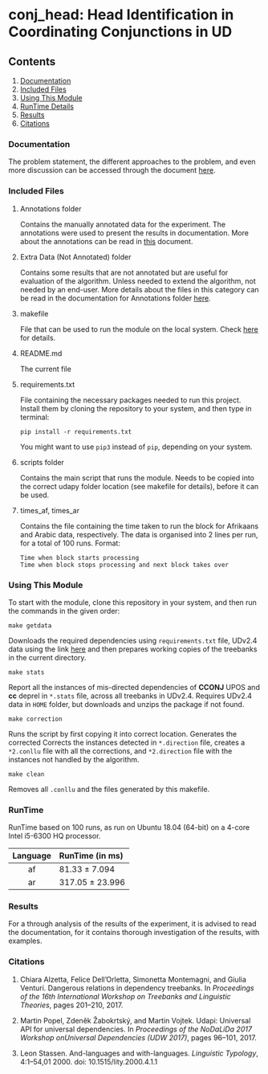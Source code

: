 <h1>conj_head: Head Identification in Coordinating Conjunctions in UD </h1>

<h2>Contents</h2>

1. [Documentation](#documentation)
2. [Included Files](#included-files)
3. [Using This Module](#using-this-module)
5. [RunTime Details](#runtime)
6. [Results](#results)
7. [Citations](#citations)

<h3>Documentation</h3>

The problem statement, the different approaches to the problem, and even more discussion can be accessed through the document
[here](docs/conj_head.pdf).

<h3>Included Files</h3>

1. Annotations folder  

    Contains the manually annotated data for the experiment. The annotations were used
    to present the results in documentation. More about the annotations can be read in
    [this](Annotations/README.md) document.
    
2. Extra Data (Not Annotated) folder

    Contains some results that are not annotated but are useful for evaluation of the algorithm.
    Unless needed to extend the algorithm, not needed by an end-user. More details about the files in this category can
    be read in the documentation for Annotations folder [here](Annotations/README.md).

2. makefile  

    File that can be used to run the module on the local system. Check [here](#using-this-module)
    for details.
 
3. README.md  

    The current file

4. requirements.txt  

    File containing the necessary packages needed to run this project.
    Install them by cloning the repository to your system, and then type in terminal:
    
    ```pip install -r requirements.txt```

    You might want to use `pip3` instead of `pip`, depending on your system.

5. scripts folder  

    Contains the main script that runs the module. Needs to be copied into the correct
    udapy folder location (see makefile for details), before it can be used.

6. times_af, times_ar  

    Contains the file containing the time taken to run the block for Afrikaans and Arabic data, 
    respectively. The data is organised into 2 lines per run, for a total of 100 runs. Format:

    ```
    Time when block starts processing
    Time when block stops processing and next block takes over
    ```

<h3>Using This Module</h3>

To start with the module, clone this repository in your system, and then run the commands in the given order:

    make getdata
 Downloads the required dependencies using `requirements.txt` file, UDv2.4 data using the link
 [here](https://lindat.mff.cuni.cz/repository/xmlui/handle/11234/1-2988) and then prepares working 
 copies of the treebanks in the current directory.
 
    make stats
 Report all the instances of mis-directed dependencies of <b>CCONJ</b> UPOS and <b>cc</b> deprel
in `*.stats` file, across all treebanks in UDv2.4. Requires UDv2.4 data in `HOME` folder, but downloads and unzips the package 
if not found.
 
    make correction
Runs the script by first copying it into correct location. Generates the corrected Corrects the instances detected in `*.direction` file, creates a `*2.conllu` file with all the corrections, and 
 `*2.direction` file with the instances not handled by the algorithm.
 
    make clean
  Removes all `.conllu` and the files generated by this makefile.

<h3>RunTime</h3>

RunTime based on 100 runs, as run on Ubuntu 18.04 (64-bit) on a 4-core Intel i5-6300 HQ processor.

| Language | RunTime (in ms) |
|:---------:|:-------|
| af |  81.33 ± 7.094 |
| ar | 317.05 ± 23.996 |

<h3>Results</h3>

For a through analysis of the results of the experiment, it is advised to read the 
documentation, for it contains thorough investigation of the results, with examples. 

<h3>Citations</h3>

1. Chiara Alzetta, Felice Dell’Orletta, Simonetta Montemagni, and Giulia Venturi. Dangerous relations in dependency 
treebanks. In <i>Proceedings of the 16th International Workshop on Treebanks and Linguistic Theories</i>, pages 201–210, 2017.

2. Martin Popel, Zdeněk Žabokrtský, and Martin Vojtek. Udapi: Universal API for universal dependencies.
In <i>Proceedings of the NoDaLiDa 2017 Workshop onUniversal Dependencies (UDW 2017)</i>, pages 96–101, 2017.

3. Leon Stassen. And-languages and with-languages. <i>Linguistic Typology</i>, 4:1–54,01 2000. doi: 10.1515/lity.2000.4.1.1
